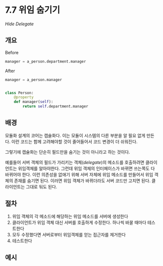 # 7.7 위임 숨기기

_Hide Delegate_

## 개요

Before

```python
manager = a_person.department.manager
```

After

```python
manager = a_person.manager


class Person:
    @property
    def manager(self):
        return self.department.manager
```

## 배경

모듈화 설계의 코어는 캡슐화다. 이는 모듈이 시스템의 다른 부분을 알 필요 없게 만든다.
이런 코드는 함께 고려해야할 것이 줄어들어서 코드 변경이 더 쉬워진다.

그렇기에 캡슐화는 단순히 필드만을 숨기는 것이 아니라고 하는 것이다.

예를들어 서버 객체의 필드가 가리키는 객체(_delegate_)의 메소드를 호출하려면 클라이언트는 위임객체를 알아야한다.
그런데 위임 객체의 인터페이스가 바뀌면 쓰는쪽도 다 바뀌어야 한다. 이런 의존성을 없애기 위해 서버 자체에 위임 메소드를 만들어서 위임 객체의 존재를 숨기면 된다.
이러면 위임 객체가 바뀌더라도 서버 코드만 고치면 된다. 클라이언트는 그대로 둬도 된다.

## 절차

1. 위임 객체의 각 메소드에 해당하는 위임 메소드를 서버에 생성한다
2. 클라이언트가 위임 객체 대신 서버를 호출하게 수정한다. 하나씩 바꿀 때마다 테스트한다
3. 모두 수정했다면 서버로부터 위임객체를 얻는 접근자를 제거한다
4. 테스트한다

## 예시

